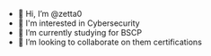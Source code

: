 - 👋 Hi, I’m @zetta0
- 👀 I'm interested in Cybersecurity
- 🌱 I’m currently studying for BSCP
- 💞️ I’m looking to collaborate on them certifications

<!---
zetta0/zetta0 is a ✨ special ✨ repository because its `README.md` (this file) appears on your GitHub profile.
You can click the Preview link to take a look at your changes.
--->

